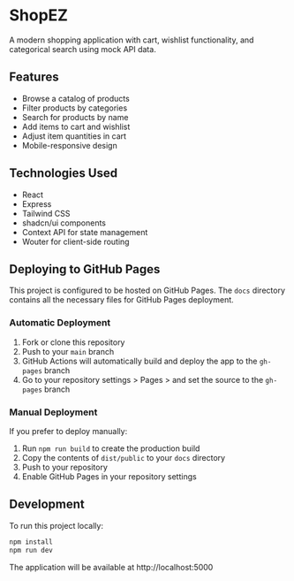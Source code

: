 # ShopEZ

A modern shopping application with cart, wishlist functionality, and categorical search using mock API data.

## Features

- Browse a catalog of products
- Filter products by categories
- Search for products by name
- Add items to cart and wishlist
- Adjust item quantities in cart
- Mobile-responsive design

## Technologies Used

- React
- Express
- Tailwind CSS
- shadcn/ui components
- Context API for state management
- Wouter for client-side routing

## Deploying to GitHub Pages

This project is configured to be hosted on GitHub Pages. The `docs` directory contains all the necessary files for GitHub Pages deployment.

### Automatic Deployment

1. Fork or clone this repository
2. Push to your `main` branch
3. GitHub Actions will automatically build and deploy the app to the `gh-pages` branch
4. Go to your repository settings > Pages > and set the source to the `gh-pages` branch

### Manual Deployment

If you prefer to deploy manually:

1. Run `npm run build` to create the production build
2. Copy the contents of `dist/public` to your `docs` directory
3. Push to your repository
4. Enable GitHub Pages in your repository settings

## Development

To run this project locally:

```bash
npm install
npm run dev
```

The application will be available at http://localhost:5000
